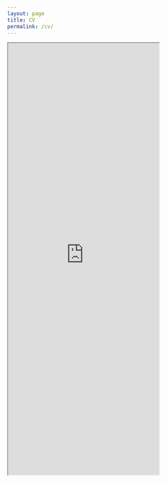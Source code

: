 ```yaml
---
layout: page
title: CV
permalink: /cv/
---
```


<p><iframe width=350px height=1000px src="https://docs.google.com/document/d/e/2PACX-1vQJZe1rRL9a6kGVCizdOB9RQHV60EnQc0ejBqm8Y4z8PqkYF-m9XbVqVQCC5MmGZwqHUc6wyat1vFDQ/pub?embedded=true"></iframe></p>



